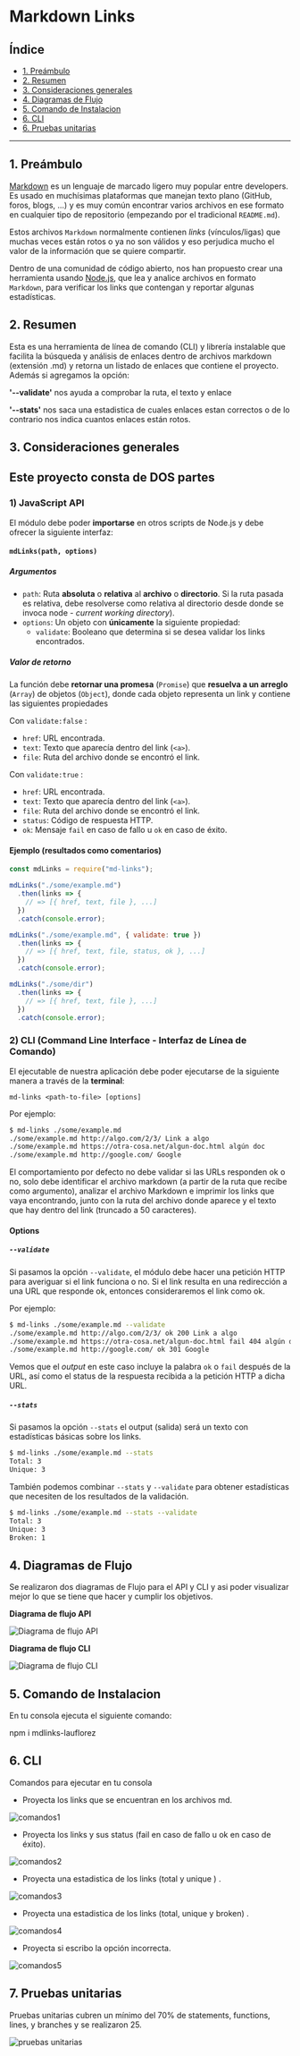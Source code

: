 # Markdown Links

## Índice

* [1. Preámbulo](#1-preámbulo)
* [2. Resumen ](#2-resumen)
* [3. Consideraciones generales](#3-consideraciones-generales)
* [4. Diagramas de Flujo](#4-diagramas-de-Flujo)
* [5. Comando de Instalacion ](#5-comando-de-Instalacion )
* [6. CLI ](#6-cli )
* [6. Pruebas unitarias ](#7-pruebas-unitarias )

***

## 1. Preámbulo

[Markdown](https://es.wikipedia.org/wiki/Markdown) es un lenguaje de marcado
ligero muy popular entre developers. Es usado en muchísimas plataformas que
manejan texto plano (GitHub, foros, blogs, ...) y es muy común
encontrar varios archivos en ese formato en cualquier tipo de repositorio
(empezando por el tradicional `README.md`).

Estos archivos `Markdown` normalmente contienen _links_ (vínculos/ligas) que
muchas veces están rotos o ya no son válidos y eso perjudica mucho el valor de
la información que se quiere compartir. 

Dentro de una comunidad de código abierto, nos han propuesto crear una
herramienta usando [Node.js](https://nodejs.org/), que lea y analice archivos
en formato `Markdown`, para verificar los links que contengan y reportar
algunas estadísticas.

## 2. Resumen 

Esta es una herramienta de línea de comando (CLI) y librería instalable que facilita la búsqueda y análisis de enlaces dentro de archivos markdown (extensión .md) y retorna un listado de enlaces que contiene el proyecto. Además si agregamos la opción:

**'--validate'** nos ayuda a comprobar la ruta, el texto y enlace

**'--stats'** nos saca una estadistica de cuales enlaces estan correctos o de lo contrario nos indica cuantos enlaces están rotos.

## 3. Consideraciones generales

## Este proyecto consta de DOS partes

### 1) JavaScript API

El módulo debe poder **importarse** en otros scripts de Node.js y debe ofrecer la
siguiente interfaz:

#### `mdLinks(path, options)`

##### Argumentos

* `path`: Ruta **absoluta** o **relativa** al **archivo** o **directorio**.
Si la ruta pasada es relativa, debe resolverse como relativa al directorio
desde donde se invoca node - _current working directory_).
* `options`: Un objeto con **únicamente** la siguiente propiedad:
  - `validate`: Booleano que determina si se desea validar los links
    encontrados.

##### Valor de retorno

La función debe **retornar una promesa** (`Promise`) que **resuelva a un arreglo**
(`Array`) de objetos (`Object`), donde cada objeto representa un link y contiene
las siguientes propiedades

Con `validate:false` :

* `href`: URL encontrada.
* `text`: Texto que aparecía dentro del link (`<a>`).
* `file`: Ruta del archivo donde se encontró el link.

Con `validate:true` :

* `href`: URL encontrada.
* `text`: Texto que aparecía dentro del link (`<a>`).
* `file`: Ruta del archivo donde se encontró el link.
* `status`: Código de respuesta HTTP.
* `ok`: Mensaje `fail` en caso de fallo u `ok` en caso de éxito.

#### Ejemplo (resultados como comentarios)

```js
const mdLinks = require("md-links");

mdLinks("./some/example.md")
  .then(links => {
    // => [{ href, text, file }, ...]
  })
  .catch(console.error);

mdLinks("./some/example.md", { validate: true })
  .then(links => {
    // => [{ href, text, file, status, ok }, ...]
  })
  .catch(console.error);

mdLinks("./some/dir")
  .then(links => {
    // => [{ href, text, file }, ...]
  })
  .catch(console.error);
```

### 2) CLI (Command Line Interface - Interfaz de Línea de Comando)

El ejecutable de nuestra aplicación debe poder ejecutarse de la siguiente
manera a través de la **terminal**:

`md-links <path-to-file> [options]`

Por ejemplo:

```sh
$ md-links ./some/example.md
./some/example.md http://algo.com/2/3/ Link a algo
./some/example.md https://otra-cosa.net/algun-doc.html algún doc
./some/example.md http://google.com/ Google
```

El comportamiento por defecto no debe validar si las URLs responden ok o no,
solo debe identificar el archivo markdown (a partir de la ruta que recibe como
argumento), analizar el archivo Markdown e imprimir los links que vaya
encontrando, junto con la ruta del archivo donde aparece y el texto
que hay dentro del link (truncado a 50 caracteres).

#### Options

##### `--validate`

Si pasamos la opción `--validate`, el módulo debe hacer una petición HTTP para
averiguar si el link funciona o no. Si el link resulta en una redirección a una
URL que responde ok, entonces consideraremos el link como ok.

Por ejemplo:

```sh
$ md-links ./some/example.md --validate
./some/example.md http://algo.com/2/3/ ok 200 Link a algo
./some/example.md https://otra-cosa.net/algun-doc.html fail 404 algún doc
./some/example.md http://google.com/ ok 301 Google
```

Vemos que el _output_ en este caso incluye la palabra `ok` o `fail` después de
la URL, así como el status de la respuesta recibida a la petición HTTP a dicha
URL.

##### `--stats`

Si pasamos la opción `--stats` el output (salida) será un texto con estadísticas
básicas sobre los links.

```sh
$ md-links ./some/example.md --stats
Total: 3
Unique: 3
```

También podemos combinar `--stats` y `--validate` para obtener estadísticas que
necesiten de los resultados de la validación.

```sh
$ md-links ./some/example.md --stats --validate
Total: 3
Unique: 3
Broken: 1
```

## 4. Diagramas de Flujo

Se realizaron dos diagramas de Flujo para el API y CLI y asi poder visualizar mejor lo que se tiene que hacer y cumplir los objetivos.

**Diagrama de flujo API**

![Diagrama de flujo API](imagenes/Diagrama%20API.png)

**Diagrama de flujo CLI**

![Diagrama de flujo CLI](imagenes/Diagrama%20CLI.png)





## 5. Comando de Instalacion 

En tu consola ejecuta el siguiente comando:

npm i mdlinks-lauflorez


## 6. CLI

Comandos para ejecutar en tu consola

 * Proyecta los links que se encuentran en los archivos md.

![comandos1](imagenes/comandos1.JPG)

* Proyecta los links y sus status (fail en caso de fallo u ok en caso de éxito).

![comandos2](imagenes/comando2.JPG)

* Proyecta una estadistica de los links (total y unique ) .

![comandos3](imagenes/comando3.JPG)

* Proyecta una estadistica de los links (total, unique y broken) .

![comandos4](imagenes/comando4.JPG)

* Proyecta si escribo la opción incorrecta.

![comandos5](imagenes/comando5.JPG)

## 7. Pruebas unitarias

Pruebas unitarias cubren un mínimo del 70% de statements, functions, lines, y branches y se realizaron 25.

![pruebas unitarias](imagenes/Pruebas%20unitarias.png)



